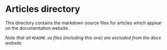 # Articles directory

This directory contains the markdown source files for articles which appear on the documentation website.

_Note that all `README.md` files (including this one) are excluded from the docs website._